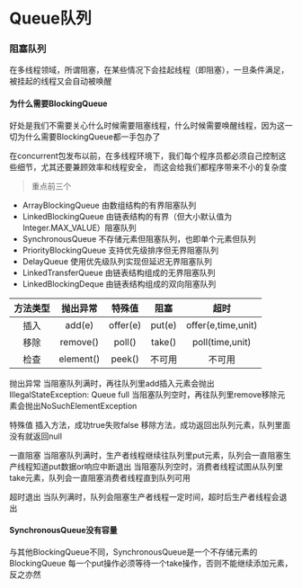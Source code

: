 # Queue队列

### 阻塞队列
在多线程领域，所谓阻塞，在某些情况下会挂起线程（即阻塞），一旦条件满足，被挂起的线程又会自动被唤醒

#### 为什么需要BlockingQueue
  好处是我们不需要关心什么时候需要阻塞线程，什么时候需要唤醒线程，因为这一切为什么需要BlockingQueue都一手包办了

  在concurrent包发布以前，在多线程环境下，我们每个程序员都必须自己控制这些细节，尤其还要兼顾效率和线程安全，
而这会给我们都程序带来不小的复杂度

> 重点前三个
- ArrayBlockingQueue 由数组结构的有界阻塞队列
- LinkedBlockingQueue 由链表结构的有界（但大小默认值为Integer.MAX_VALUE）阻塞队列
- SynchronousQueue 不存储元素但阻塞队列，也即单个元素但队列
- PriorityBlockingQueue 支持优先级排序但无界阻塞队列
- DelayQueue 使用优先级队列实现但延迟无界阻塞队列
- LinkedTransferQueue 由链表结构组成的无界阻塞队列
- LinkedBlockingDeque 由链表结构组成的双向阻塞队列 

|  方法类型   | 抛出异常  | 特殊值  | 阻塞  | 超时  |
|  :----:  | :----:  | :----:  | :----:  | :----:  |
| 插入  | add(e) | offer(e) | put(e) | offer(e,time,unit) |
| 移除  | remove() | poll() | take() | poll(time,unit) |
| 检查  | element() | peek() | 不可用 | 不可用 |

抛出异常
当阻塞队列满时，再往队列里add插入元素会抛出IllegalStateException: Queue full
当阻塞队列空时，再往队列里remove移除元素会抛出NoSuchElementException

特殊值
插入方法，成功true失败false
移除方法，成功返回出队列元素，队列里面没有就返回null

一直阻塞
当阻塞队列满时，生产者线程继续往队列里put元素，队列会一直阻塞生产线程知道put数据or响应中断退出
当阻塞队列空时，消费者线程试图从队列里take元素，队列会一直阻塞消费者线程直到队列可用

超时退出
当队列满时，队列会阻塞生产者线程一定时间，超时后生产者线程会退出

#### SynchronousQueue没有容量
与其他BlockingQueue不同，SynchronousQueue是一个不存储元素的BlockingQueue
每一个put操作必须等待一个take操作，否则不能继续添加元素，反之亦然
